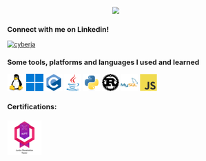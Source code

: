 <body>
  <p align="center">
    <img src="https://capsule-render.vercel.app/api?text=Hey%20Everyone!🕹️&animation=fadeIn&type=waving&color=gradient&height=100"/>
  </p>
    <div align="left">
    <h3>Connect with me on Linkedin!</h3>
    <p>
      <a href="https://linkedin.com/in/giuseppe-caruso-92177a267" target="blank"><img src="https://raw.githubusercontent.com/rahuldkjain/github-profile-readme-generator/master/src/images/icons/Social/linked-in-alt.svg" alt="cyberja" height="40" width="40" /></a>
    </p>
    <h3>Some tools, platforms and languages I used and learned</h3>
    <p>
      <img src="https://raw.githubusercontent.com/devicons/devicon/master/icons/linux/linux-original.svg" alt="linux" width="40" height="40" />
      <img src="https://raw.githubusercontent.com/devicons/devicon/refs/heads/master/icons/windows11/windows11-original.svg" alt="windows" width="40" height="40" />
      <img src="https://raw.githubusercontent.com/devicons/devicon/master/icons/c/c-original.svg" alt="c" width="40" height="40" />
      <img src="https://raw.githubusercontent.com/devicons/devicon/master/icons/java/java-original.svg" alt="java" width="40" height="40" />
      <img src="https://raw.githubusercontent.com/devicons/devicon/master/icons/python/python-original.svg" alt="python" width="40" height="40" />
      <img src="https://raw.githubusercontent.com/devicons/devicon/master/icons/rust/rust-original.svg" alt="rust" width="40" height="40" />
      <img src="https://raw.githubusercontent.com/devicons/devicon/master/icons/mysql/mysql-original-wordmark.svg" alt="mysql" width="40" height="40" />
      <img src="https://raw.githubusercontent.com/devicons/devicon/master/icons/javascript/javascript-original.svg" alt="javascript" width="40" height="40" />
    </p>
  </div>
  <div align="left">
    <h3> Certifications: <h3>
     <p>
       <img src="https://github.com/Cyber-JA/Cyber-JA/blob/main/w5192j4c_1734362064262_badge.png" alt="ejptv2" width="80" height="80" />
     </p>
  </div>
</body>

<!--
**Cyber-JA/Cyber-JA** is a ✨ _special_ ✨ repository because its `README.md` (this file) appears on your GitHub profile.

Here are some ideas to get you started:

- 🔭 I’m currently working on ...
- 🌱 I’m currently learning ...
- 👯 I’m looking to collaborate on ...
- 🤔 I’m looking for help with ...
- 💬 Ask me about ...
- 📫 How to reach me: ...
- 😄 Pronouns: ...
- ⚡ Fun fact: ...
-->
